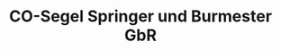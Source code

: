 ---
title: "CO-Segel Springer und Burmester GbR"
url: /groedersby/co-segel-springer-und-burmester-gbr/
shop: Sport
---